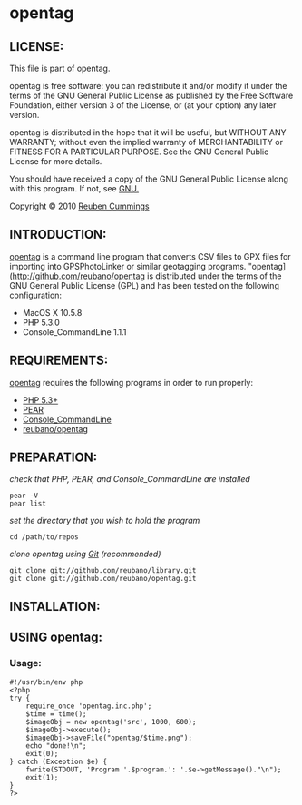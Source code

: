 # opentag

## LICENSE:

This file is part of opentag.

opentag is free software: you can redistribute it and/or modify it under the terms of the GNU General Public License as published by the Free Software Foundation, either version 3 of the License, or (at your option) any later version. 

opentag is distributed in the hope that it will be useful, but WITHOUT ANY WARRANTY; without even the implied warranty of MERCHANTABILITY or FITNESS FOR A PARTICULAR PURPOSE. See the GNU General Public License for more details.

You should have received a copy of the GNU General Public License along with this program. If not, see [GNU.](http://www.gnu.org/licenses/)

Copyright © 2010 [Reuben Cummings](mailto:reubano@gmail.com?subject=opentag)

## INTRODUCTION:

[opentag](http://github.com/reubano/opentag) is a command line program that converts CSV files to GPX files for importing into GPSPhotoLinker or similar geotagging programs. "opentag](http://github.com/reubano/opentag is distributed under the terms of the GNU General Public License (GPL) and has been tested on the following configuration:
* MacOS X 10.5.8
* PHP 5.3.0
* Console_CommandLine 1.1.1

## REQUIREMENTS:

[opentag](http://github.com/reubano/opentag) requires the following programs in order to run properly:
* [PHP 5.3+](http://pear.php.net/manual/en/installation.php)
* [PEAR](http://us2.php.net/downloads.php)
* [Console_CommandLine](http://pear.php.net/package/Console_CommandLine/download)
* [reubano/opentag](http://github.com/reubano/opentag)

## PREPARATION:

_check that PHP, PEAR, and Console_CommandLine are installed_

	pear -V
	pear list

_set the directory that you wish to hold the program_

	cd /path/to/repos

_clone opentag using [Git](http://git-scm.com/download) (recommended)_

	git clone git://github.com/reubano/library.git
	git clone git://github.com/reubano/opentag.git

## INSTALLATION:


## USING opentag:

### Usage:
	#!/usr/bin/env php
	<?php
	try {
		require_once 'opentag.inc.php';
		$time = time();
		$imageObj = new opentag('src', 1000, 600);
		$imageObj->execute();
		$imageObj->saveFile("opentag/$time.png");
		echo "done!\n";
		exit(0);
	} catch (Exception $e) {
		fwrite(STDOUT, 'Program '.$program.': '.$e->getMessage()."\n");
		exit(1);
	}
	?>
